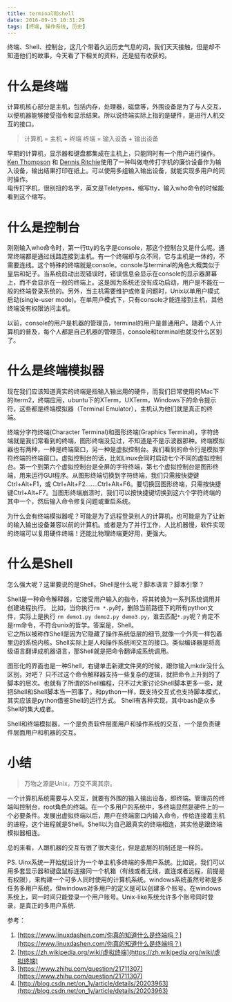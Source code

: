 ```yaml
---
title: terminal和shell
date: 2016-09-15 10:31:29
tags: [终端, 操作系统, 历史]
---
```


终端、Shell、控制台，这几个带着久远历史气息的词，我们天天接触，但是却不知道他们的故事，今天看了下相关的资料，还是挺有收获的。

<!--more-->

# 什么是终端 

计算机核心部分是主机，包括内存，处理器，磁盘等，外围设备是为了与人交互，以便机器能够接受指令和显示结果。所以说终端实际上指的是硬件，是进行人机交互的接口。

>计算机 = 主机 + 终端
>终端 = 输入设备 + 输出设备

早期的计算机，显示器和键盘都集成在主机上，只能同时有一个用户进行操作。
[Ken Thompson](https://zh.wikipedia.org/zh/%E8%82%AF%C2%B7%E6%B1%A4%E6%99%AE%E9%80%8A) 和 [Dennis Ritchie](https://zh.wikipedia.org/wiki/%E4%B8%B9%E5%B0%BC%E6%96%AF%C2%B7%E9%87%8C%E5%A5%87)使用了一种叫做电传打字机的廉价设备作为输入设备，输出结果打印在纸上。可以使用多组输入输出设备，就能实现多用户的同时操作。<br>
电传打字机，很别扭的名字，英文是Teletypes，缩写tty，输入who命令的时候能看到这个缩写。

# 什么是控制台

刚刚输入who命令时，第一行tty的名字是console，那这个控制台又是什么呢。通常终端都是通过线路连接到主机。有一个终端却与众不同，它与主机是一体的，不需要连线。这个特殊的终端就是console。console与terminal的角色大概类似于皇后和妃子。当系统启动出现错误时，错误信息会显示在console的显示器屏幕上，而不会显示在一般的终端上。这是因为系统还没有成功启动，用户是不能在一般的终端登录系统的。另外，当主机需要维护或修复问题时，Unix以单用户模式启动(single-user mode)。在单用户模式下，只有console才能连接到主机，其他终端没有权限访问主机。

以前，console的用户是机器的管理员，terminal的用户是普通用户。随着个人计算机的普及，每个人都是自己机器的管理员，console和terminal也就没什么区别了。

# 什么是终端模拟器

现在我们应该知道真实的终端是指输入输出用的硬件，而我们日常使用的Mac下的Iterm2，终端应用，ubuntu下的XTerm，UXTerm，Windows下的命令提示符，这些都是终端模拟器（Terminal Emulator），主机认为他们就是真正的终端。

终端分字符终端(Character Terminal)和图形终端(Graphics Terminal)，字符终端就是我们常看到的终端，图形终端没见过，不知道是不是示波器那种。终端模拟器也有两种，一种是终端窗口，另一种是虚拟控制台。我们看到的命令行是模拟字符终端的终端窗口。虚拟控制台的话，比如Linux会同时启动七个不同的虚拟控制台。第一个到第六个虚拟控制台是全屏的字符终端，第七个虚拟控制台是图形终端，用来运行GUI程序。从图形终端切换到字符终端，我们只需按快捷键Ctrl+Alt+F1，或 Ctrl+Alt+F2…….Ctrl+Alt+F6。要切换回图形终端，只需按快捷键Ctrl+Alt+F7。当图形终端崩溃时，我们可以按快捷键切换到这六个字符终端的其中一个，然后输入命令修复问题或重启系统。

为什么会有终端模拟器呢？可能是为了远程登录别人的计算机，也可能是为了让新的输入输出设备兼容以前的计算机。或者是为了并行工作，人比机器慢，软件实现的终端可以复用硬件终端！还能比物理终端更好用，更强大。

# 什么是Shell

怎么强大呢？这里要说的是Shell。Shell是什么呢？脚本语言？脚本引擎？<br>

Shell是一种命令解释器，它接受用户输入的指令，将其转换为一系列系统调用并创建进程执行。
比如，当你执行`rm *.py`时，删除当前路径下的所有python文件，实际上是执行 `rm demo1.py demo2.py demo3.py`，谁去匹配`*.py`呢？肯定不是rm命令，不符合unix的哲学。答案是，Shell。<br>
它之所以被称作Shell是因为它隐藏了操作系统低层的细节,就像一个外壳一样包着里边的系统内核。Shell实际上是人和操作系统间交互的接口。类似编译器是将高级语言翻译成机器语言，那Shell就是把命令翻译成系统调用。<br>

图形化的界面也是一种Shell，右键单击新建文件夹的时候，跟你输入mkdir没什么区别，对吧？
只不过这个命令解释器支持一些复杂的逻辑，就把命令上升到的了脚本的层次。也就有了所谓的Shell编程，只不过大家讨论Shell脚本更多一些，就把Shell和Shell脚本当一回事了。和python一样，既支持交互式也支持脚本模式，其实应该是python借鉴Shell的运行方式。
Shell有各种实现，其中bash是众多Shell的集大成者。

Shell和终端模拟器，一个是负责软件层面用户和操作系统的交互，一个是负责硬件层面用户和机器的交互。

# 小结 

>万物之源是Unix，万变不离其宗。

一个计算机系统需要与人交互，就要有外围的输入输出设备，即终端。管理员的终端叫控制台，root角色的终端。在一个多用户的系统中，多终端显然是硬件上的一个必要条件。发展出虚拟终端以后，用户在终端窗口内输入命令，传给连接着主机的进程，这个进程就是Shell。Shell以为自己跟真实的终端相连，其实他是跟终端模拟器相连。

总的来看，人跟机器的交互有很了很大变化，但是底层的机制还是一样的。

PS. Uinx系统一开始就设计为一个单主机多终端的多用户系统。比如说，我们可以用多套显示器和键盘鼠标连接同一个机箱（有线或者无线，直连或者远程，前提是有权限），来构建一个可多人同时使用的计算机系统。windows系统虽然号称是多任务多用户系统，但windows对多用户的定义是可以创建多个账号。在windows系统上，同一时间只能登录一个用户账号。Unix-like系统允许多个账号同时登录，是真正的多用户系统.

参考：

1. [https://www.linuxdashen.com/你真的知道什么是终端吗？](https://www.linuxdashen.com/你真的知道什么是终端吗？)
2. [https://zh.wikipedia.org/wiki/虚拟终端](https://zh.wikipedia.org/wiki/虚拟终端)
3. [https://www.zhihu.com/question/21711307](https://www.zhihu.com/question/21711307)
4. [http://blog.csdn.net/on_1y/article/details/20203963](http://blog.csdn.net/on_1y/article/details/20203963)
